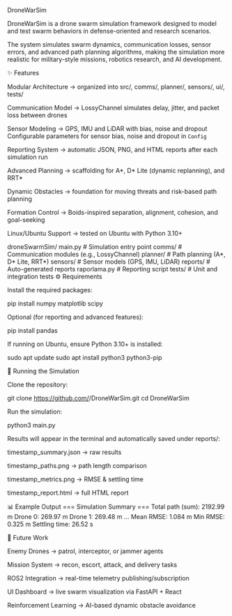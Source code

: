 DroneWarSim

DroneWarSim is a drone swarm simulation framework designed to model and test swarm behaviors in defense-oriented and research scenarios.

The system simulates swarm dynamics, communication losses, sensor errors, and advanced path planning algorithms, making the simulation more realistic for military-style missions, robotics research, and AI development.

✨ Features

Modular Architecture → organized into src/, comms/, planner/, sensors/, ui/, tests/

Communication Model → LossyChannel simulates delay, jitter, and packet loss between drones

Sensor Modeling → GPS, IMU and LiDAR with bias, noise and dropout
Configurable parameters for sensor bias, noise and dropout in ``Config``

Reporting System → automatic JSON, PNG, and HTML reports after each simulation run

Advanced Planning → scaffolding for A*, D* Lite (dynamic replanning), and RRT*

Dynamic Obstacles → foundation for moving threats and risk-based path planning

Formation Control → Boids-inspired separation, alignment, cohesion, and goal-seeking

Linux/Ubuntu Support → tested on Ubuntu with Python 3.10+

droneSwarmSim/
  main.py                # Simulation entry point
  comms/                 # Communication modules (e.g., LossyChannel)
  planner/               # Path planning (A*, D* Lite, RRT*)
  sensors/               # Sensor models (GPS, IMU, LiDAR)
  reports/               # Auto-generated reports
  raporlama.py           # Reporting script
  tests/                 # Unit and integration tests
⚙️ Requirements

Install the required packages:

pip install numpy matplotlib scipy


Optional (for reporting and advanced features):

pip install pandas


If running on Ubuntu, ensure Python 3.10+ is installed:

sudo apt update
sudo apt install python3 python3-pip

🚀 Running the Simulation

Clone the repository:

git clone https://github.com/<your-username>/DroneWarSim.git
cd DroneWarSim


Run the simulation:

python3 main.py


Results will appear in the terminal and automatically saved under reports/:

timestamp_summary.json → raw results

timestamp_paths.png → path length comparison

timestamp_metrics.png → RMSE & settling time

timestamp_report.html → full HTML report

📊 Example Output
=== Simulation Summary ===
Total path (sum): 2192.99 m
  Drone 0: 269.97 m
  Drone 1: 269.48 m
  ...
Mean RMSE: 1.084 m
Min  RMSE: 0.325 m
Settling time: 26.52 s

🎯 Future Work

Enemy Drones → patrol, interceptor, or jammer agents

Mission System → recon, escort, attack, and delivery tasks

ROS2 Integration → real-time telemetry publishing/subscription

UI Dashboard → live swarm visualization via FastAPI + React

Reinforcement Learning → AI-based dynamic obstacle avoidance
